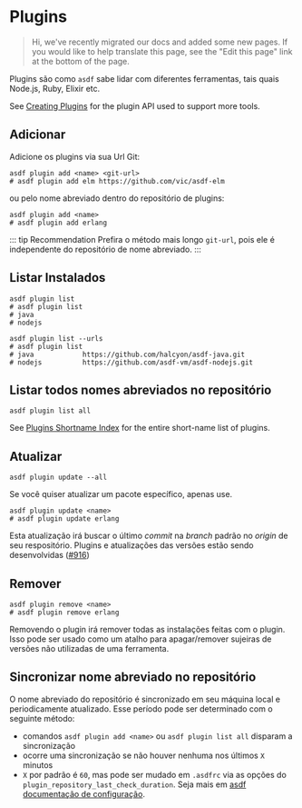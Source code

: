 # Plugins

> Hi, we've recently migrated our docs and added some new pages. If you would like to help translate this page, see the "Edit this page" link at the bottom of the page.

Plugins são como `asdf` sabe lidar com diferentes ferramentas, tais quais Node.js, Ruby, Elixir etc.

See [Creating Plugins](/docs/pt-br/plugins/create.md) for the plugin API used to support more tools.

## Adicionar

Adicione os plugins via sua Url Git:

```shell:no-line-numbers
asdf plugin add <name> <git-url>
# asdf plugin add elm https://github.com/vic/asdf-elm
```

ou pelo nome abreviado dentro do repositório de plugins:

```shell:no-line-numbers
asdf plugin add <name>
# asdf plugin add erlang
```

::: tip Recommendation
Prefira o método mais longo `git-url`, pois ele é independente do repositório de nome abreviado.
:::

## Listar Instalados

```shell:no-line-numbers
asdf plugin list
# asdf plugin list
# java
# nodejs
```

```shell:no-line-numbers
asdf plugin list --urls
# asdf plugin list
# java            https://github.com/halcyon/asdf-java.git
# nodejs          https://github.com/asdf-vm/asdf-nodejs.git
```

## Listar todos nomes abreviados no repositório

```shell:no-line-numbers
asdf plugin list all
```

See [Plugins Shortname Index](https://github.com/asdf-vm/asdf-plugin-template) for the entire short-name list of plugins.

## Atualizar

```shell:no-line-numbers
asdf plugin update --all
```

Se você quiser atualizar um pacote específico, apenas use.

```shell:no-line-numbers
asdf plugin update <name>
# asdf plugin update erlang
```

Esta atualização irá buscar o último _commit_ na _branch_ padrão no _origin_ de seu respositório. Plugins e atualizações das versões estão sendo desenvolvidas ([#916](https://github.com/asdf-vm/asdf/pull/916))

## Remover

```bash:no-line-numbers
asdf plugin remove <name>
# asdf plugin remove erlang
```

Removendo o plugin irá remover todas as instalações feitas com o plugin. Isso pode ser usado como um atalho para apagar/remover sujeiras de versões não utilizadas de uma ferramenta.

## Sincronizar nome abreviado no repositório

O nome abreviado do repositório é sincronizado em seu máquina local e periodicamente atualizado. Esse período pode ser determinado com o seguinte método:

- comandos `asdf plugin add <name>` ou `asdf plugin list all` disparam a sincronização
- ocorre uma sincronização se não houver nenhuma nos últimos `X` minutos
- `X` por padrão é `60`, mas pode ser mudado em `.asdfrc` via as opções do `plugin_repository_last_check_duration`. Seja mais em [asdf documentação de configuração](/docs/pt-br/manage/configuration.md).
